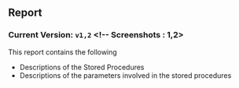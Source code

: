 ## Report

### Current Version: `v1,2` <!-- Screenshots : 1,2>

This report contains the following  
- Descriptions of the Stored Procedures
- Descriptions of the parameters involved in the stored procedures


